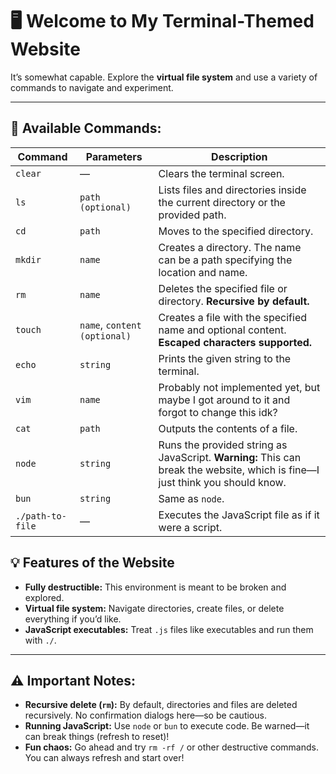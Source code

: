 # 🖥️ Welcome to My Terminal-Themed Website  
It’s somewhat capable. Explore the **virtual file system** and use a variety of commands to navigate and experiment.

---

## 🚀 **Available Commands:**
| Command                  | Parameters                     | Description                                                                                 |
|-------------------------|---------------------------------|---------------------------------------------------------------------------------------------|
| `clear`                  | —                               | Clears the terminal screen.                                                                |
| `ls`                     | `path (optional)`               | Lists files and directories inside the current directory or the provided path.             |
| `cd`                     | `path`                          | Moves to the specified directory.                                                          |
| `mkdir`                  | `name`                          | Creates a directory. The name can be a path specifying the location and name.              |
| `rm`                     | `name`                          | Deletes the specified file or directory. **Recursive by default.**                         |
| `touch`                  | `name`, `content (optional)`    | Creates a file with the specified name and optional content. **Escaped characters supported.** |
| `echo`                   | `string`                        | Prints the given string to the terminal.                                                   |
| `vim`                    | `name`                          | Probably not implemented yet, but maybe I got around to it and forgot to change this idk?                                  |
| `cat`                    | `path`                          | Outputs the contents of a file.                                                            |
| `node`                   | `string`                        | Runs the provided string as JavaScript. **Warning:** This can break the website, which is fine—I just think you should know. |
| `bun`                    | `string`                        | Same as `node`.                                                                            |
| `./path-to-file`         | —                               | Executes the JavaScript file as if it were a script.                                       |

## 💡 **Features of the Website**
- **Fully destructible:** This environment is meant to be broken and explored.
- **Virtual file system:** Navigate directories, create files, or delete everything if you’d like.
- **JavaScript executables:** Treat `.js` files like executables and run them with `./`.
  
---

## ⚠️ **Important Notes:**
- **Recursive delete (`rm`):** By default, directories and files are deleted recursively. No confirmation dialogs here—so be cautious.
- **Running JavaScript:** Use `node` or `bun` to execute code. Be warned—it can break things (refresh to reset)!
- **Fun chaos:** Go ahead and try `rm -rf /` or other destructive commands. You can always refresh and start over!
